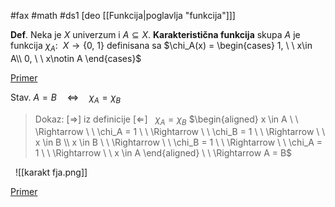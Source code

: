 #fax #math #ds1 [deo [[Funkcija|poglavlja "funkcija"]]]
$\:$

**Def**. Neka je $X$ univerzum i $A\subseteq X$.
**Karakteristična funkcija** skupa $A$ je funkcija $\chi_A:\ \ X\to \{0,\ 1\}$ definisana sa $\chi_A(x) = \begin{cases} 1, \ \ x\in A\\ 0, \ \ x\notin A \end{cases}$

[Primer](karakt%20fja%20primer%201.png)

Stav. $A = B\quad\Leftrightarrow\quad\chi_A=\chi_B$
> Dokaz: $[\Rightarrow]$ iz definicije
> $[\Leftarrow]\ \ \ \chi_A=\chi_B$
> $\begin{aligned} x \in A \ \ \Rightarrow \ \ \chi_A = 1  \ \ \Rightarrow \ \  \chi_B = 1 \ \ \Rightarrow \ \  x \in B \\ x \in B \ \ \Rightarrow \ \ \chi_B = 1  \ \ \Rightarrow \ \  \chi_A = 1 \ \ \Rightarrow \ \  x \in A \end{aligned}  \ \ \Rightarrow A = B$

$\:$
![[karakt fja.png]]

[Primer](karakt%20fja%20primer%202.png)